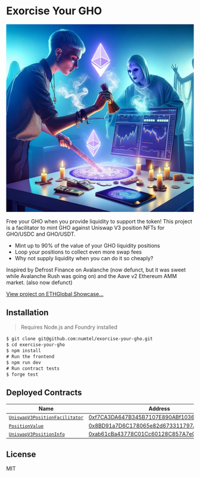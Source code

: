 # Exorcise Your GHO

![Exorcising one's GHO concept art](docs/exorcise.jpg)

Free your GHO when you provide liquidity to support the token! This project is a facilitator to mint GHO against Uniswap V3 position NFTs for GHO/USDC and GHO/USDT.

* Mint up to 90% of the value of your GHO liquidity positions
* Loop your positions to collect even more swap fees
* Why not supply liquidity when you can do it so cheaply?

Inspired by Defrost Finance on Avalanche (now defunct, but it was sweet while Avalanche Rush was going on) and the Aave v2 Ethereum AMM market. (also now defunct)

[View project on ETHGlobal Showcase...](https://ethglobal.com/showcase/exorcise-your-gho-0aawf)

## Installation

> Requires Node.js and Foundry installed

```
$ git clone git@github.com:numtel/exorcise-your-gho.git
$ cd exercise-your-gho
$ npm install
# Run the frontend
$ npm run dev
# Run contract tests
$ forge test
```

## Deployed Contracts

Name | Address
-----|----------
[`UniswapV3PositionFacilitator`](contracts/UniswapV3PositionFacilitator.sol)|[0xf7CA3DA647B345B7107E890ABf1036f4e5dDEE29](https://sepolia.etherscan.io/address/0xf7CA3DA647B345B7107E890ABf1036f4e5dDEE29)
[`PositionValue`](contracts/PositionValue.sol)|[0x8BD91a7D6C178065e82d673311797A6086Ba7080](https://sepolia.etherscan.io/address/0x8BD91a7D6C178065e82d673311797A6086Ba7080)
[`UniswapV3PositionInfo`](contracts/UniswapV3PositionInfo.sol)|[0xab61cBa43778C01Cc60128C857A7e081EF6F6b65](https://sepolia.etherscan.io/address/0xab61cBa43778C01Cc60128C857A7e081EF6F6b65)

## License

MIT
